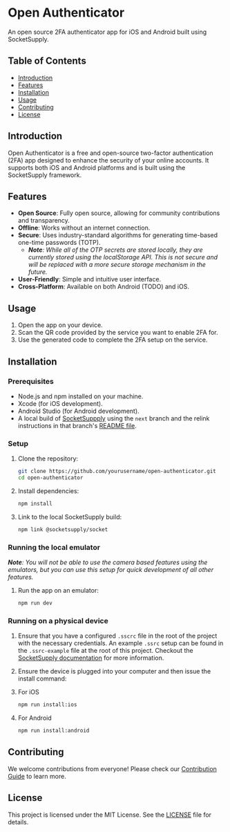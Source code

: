 # Open Authenticator

An open source 2FA authenticator app for iOS and Android built using SocketSupply.

## Table of Contents

- [Introduction](#introduction)
- [Features](#features)
- [Installation](#installation)
- [Usage](#usage)
- [Contributing](#contributing)
- [License](#license)

## Introduction

Open Authenticator is a free and open-source two-factor authentication (2FA) app designed to enhance the security of your online accounts. It supports both iOS and Android platforms and is built using the SocketSupply framework.

## Features

- **Open Source**: Fully open source, allowing for community contributions and transparency.
- **Offline**: Works without an internet connection.
- **Secure**: Uses industry-standard algorithms for generating time-based one-time passwords (TOTP).
  - _**Note**: While all of the OTP secrets are stored locally, they are currently stored using the localStorage API. This is not secure and will be replaced with a more secure storage mechanism in the future._
- **User-Friendly**: Simple and intuitive user interface.
- **Cross-Platform**: Available on both Android (TODO) and iOS.

## Usage

1. Open the app on your device.
2. Scan the QR code provided by the service you want to enable 2FA for.
3. Use the generated code to complete the 2FA setup on the service.

## Installation

### Prerequisites

- Node.js and npm installed on your machine.
- Xcode (for iOS development).
- Android Studio (for Android development).
- A local build of [SocketSuppply](https://github.com/socketsupply/socket) using the `next` branch and the relink instructions in that branch's [README file](https://github.com/socketsupply/socket/blob/next/README.md#development).

### Setup

1. Clone the repository:
    ```sh
    git clone https://github.com/yourusername/open-authenticator.git
    cd open-authenticator
    ```

2. Install dependencies:
    ```sh
    npm install
    ```

3. Link to the local SocketSupply build:
    ```sh
    npm link @socketsupply/socket
    ```

### Running the local emulator

_**Note**: You will not be able to use the camera based features using the emulators, but you can use this setup for quick development of all other features._

1. Run the app on an emulator:
    ```sh
    npm run dev
    ```

### Running on a physical device

1. Ensure that you have a configured `.sscrc` file in the root of the project with the necessary credentials. An example `.ssrc` setup can be found in the `.ssrc-example` file at the root of this project. Checkout the [SocketSupply documentation](https://socketsupply.co/guides/#mobile-guides) for more information.

2. Ensure the device is plugged into your computer and then issue the install command:
  1. For iOS
      ```sh
      npm run install:ios
      ```
  2. For Android
      ```sh
      npm run install:android
      ```

## Contributing

We welcome contributions from everyone! Please check our [Contribution Guide](CONTRIBUTING.md) to learn more.

## License

This project is licensed under the MIT License. See the [LICENSE](LICENSE) file for details.